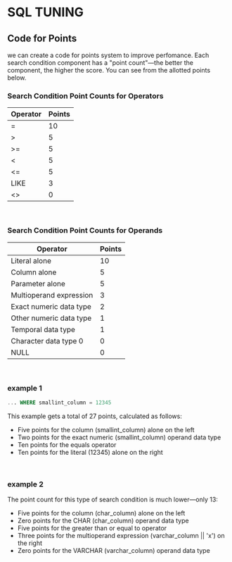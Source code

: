 # SQL TUNING

## Code for Points
we can create a code for points system to improve perfomance. Each search condition component has a "point count"—the better the component, the higher the score. You can see from the allotted points below.

### Search Condition Point Counts for Operators
| Operator | Points |
|----------|--------|
| =        | 10     |
| >        | 5      |
| >=       | 5      |
| <        | 5      |
| <=       | 5      |
| LIKE     | 3      |
| <>       | 0      |

<br>

### Search Condition Point Counts for Operands
| Operator                | Points |
|-------------------------|--------|
| Literal alone           | 10     |
| Column alone            | 5      |
| Parameter alone         | 5      |
| Multioperand expression | 3      |
| Exact numeric data type | 2      |
| Other numeric data type | 1      |
| Temporal data type      | 1      |
| Character data type 0   | 0      |
| NULL                    | 0      |


<br>

### example 1
```sql
... WHERE smallint_column = 12345
```

This example gets a total of 27 points, calculated as follows:
- Five points for the column (smallint_column) alone on the left
- Two points for the exact numeric (smallint_column) operand data type
- Ten points for the equals operator
- Ten points for the literal (12345) alone on the right

<br>

### example 2
The point count for this type of search condition is much lower—only 13:
- Five points for the column (char_column) alone on the left
- Zero points for the CHAR (char_column) operand data type
- Five points for the greater than or equal to operator
- Three points for the multioperand expression (varchar_column || 'x') on the right
- Zero points for the VARCHAR (varchar_column) operand data type